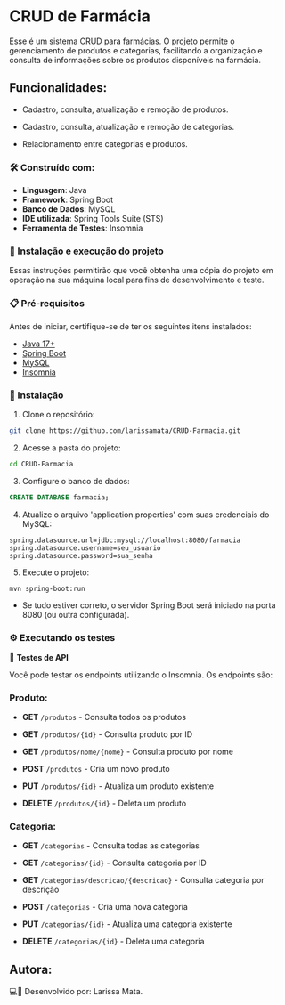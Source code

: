 # CRUD de Farmácia

Esse é um sistema CRUD para farmácias. O projeto permite o gerenciamento de produtos e categorias, facilitando a organização e consulta de informações sobre os produtos disponíveis na farmácia.

## Funcionalidades: 

- Cadastro, consulta, atualização e remoção de produtos.

- Cadastro, consulta, atualização e remoção de categorias.

- Relacionamento entre categorias e produtos.

 ### 🛠️ Construído com:
  
- **Linguagem**: Java  
- **Framework**: Spring Boot  
- **Banco de Dados**: MySQL   
- **IDE utilizada**: Spring Tools Suite (STS)
- **Ferramenta de Testes**: Insomnia

### 🚀 Instalação e execução do projeto

Essas instruções permitirão que você obtenha uma cópia do projeto em operação na sua máquina local para fins de desenvolvimento e teste.


### 📋 Pré-requisitos

Antes de iniciar, certifique-se de ter os seguintes itens instalados:

- [Java 17+](https://www.oracle.com/java/technologies/javase/jdk17-archive-downloads.html)
- [Spring Boot](https://spring.io/projects/spring-boot)
- [MySQL](https://www.mysql.com/downloads/)
- [Insomnia](https://insomnia.rest/) 

### 🔧 Instalação

 1. Clone o repositório:

```bash
git clone https://github.com/larissamata/CRUD-Farmacia.git
```

 2. Acesse a pasta do projeto:

```bash
cd CRUD-Farmacia
```

3. Configure o banco de dados:

```sql
CREATE DATABASE farmacia;
```

 4. Atualize o arquivo 'application.properties' com suas credenciais do MySQL:

```properties
spring.datasource.url=jdbc:mysql://localhost:8080/farmacia
spring.datasource.username=seu_usuario
spring.datasource.password=sua_senha
```

5. Execute o projeto:

```bash
mvn spring-boot:run
```

- Se tudo estiver correto, o servidor Spring Boot será iniciado na porta 8080 (ou outra configurada).

 ### ⚙️ Executando os testes
  
  🔩 **Testes de API**

Você pode testar os endpoints utilizando o Insomnia. Os endpoints são:

### Produto:

- **GET** `/produtos` - Consulta todos os produtos

- **GET** `/produtos/{id}` - Consulta produto por ID

- **GET** `/produtos/nome/{nome}` - Consulta produto por nome

- **POST** `/produtos` - Cria um novo produto

- **PUT** `/produtos/{id}` - Atualiza um produto existente

- **DELETE** `/produtos/{id}` - Deleta um produto


### Categoria:

- **GET** `/categorias` - Consulta todas as categorias
  
- **GET** `/categorias/{id}` - Consulta categoria por ID
  
- **GET** `/categorias/descricao/{descricao}` - Consulta categoria por descrição

- **POST** `/categorias` - Cria uma nova categoria

- **PUT** `/categorias/{id}` - Atualiza uma categoria existente

- **DELETE** `/categorias/{id}` - Deleta uma categoria


## Autora:

💻🌟 Desenvolvido por: Larissa Mata. 


  


   

